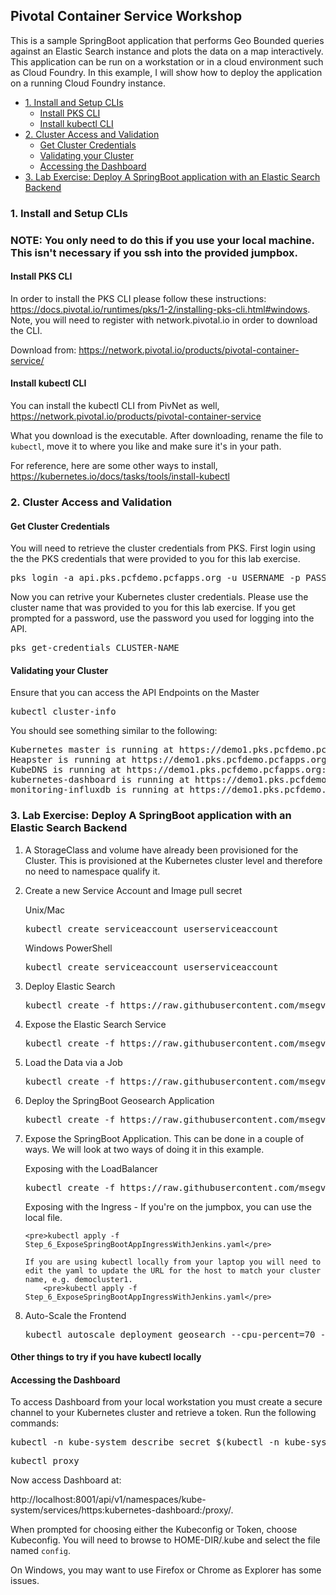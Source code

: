 ## Pivotal Container Service Workshop
This is a sample SpringBoot application that performs Geo Bounded queries against an Elastic Search instance and plots the data on a map interactively. This application can be run on a workstation or in a cloud environment such as Cloud Foundry. In this example, I will show how to deploy the application on a running Cloud Foundry instance.
<!-- TOC depthFrom:3 depthTo:6 withLinks:1 updateOnSave:1 orderedList:0 -->

- [1. Install and Setup CLIs](#1-install-and-setup-clis)
	- [Install PKS CLI](#install-pks-cli)
	- [Install kubectl CLI](#install-kubectl-cli)
- [2. Cluster Access and Validation](#2-cluster-access-and-validation)
	- [Get Cluster Credentials](#get-cluster-credentials)
	- [Validating your Cluster](#validating-your-cluster)
	- [Accessing the Dashboard](#accessing-the-dashboard)
- [3. Lab Exercise: Deploy A SpringBoot application with an Elastic Search Backend](#3-lab-exercise-deploy-a-springboot-application-with-an-elastic-search-backend)

<!-- /TOC -->
### 1. Install and Setup CLIs
### NOTE: You only need to do this if you use your local machine.  This isn't necessary if you ssh into the provided jumpbox.

#### Install PKS CLI
In order to install the PKS CLI please follow these instructions: https://docs.pivotal.io/runtimes/pks/1-2/installing-pks-cli.html#windows. Note, you will need to register with network.pivotal.io in order to download the CLI.

Download from: https://network.pivotal.io/products/pivotal-container-service/

#### Install kubectl CLI
You can install the kubectl CLI from PivNet as well, https://network.pivotal.io/products/pivotal-container-service

What you download is the executable. After downloading, rename the file to `kubectl`, move it to where you like and make sure it's in your path.

For reference, here are some other ways to install, https://kubernetes.io/docs/tasks/tools/install-kubectl

### 2. Cluster Access and Validation
#### Get Cluster Credentials
You will need to retrieve the cluster credentials from PKS. First login using the the PKS credentials that were provided to you for this lab exercise.

<pre>
pks login -a api.pks.pcfdemo.pcfapps.org -u USERNAME -p PASSWORD -k
</pre>

Now you can retrive your Kubernetes cluster credentials. Please use the cluster name that was provided to you for this lab exercise.  If you get prompted for a password, use the password you used for logging into the API.

<pre>
pks get-credentials CLUSTER-NAME
</pre>

#### Validating your Cluster
Ensure that you can access the API Endpoints on the Master
<pre>kubectl cluster-info</pre>

You should see something similar to the following:
<pre>
Kubernetes master is running at https://demo1.pks.pcfdemo.pcfapps.org:8443
Heapster is running at https://demo1.pks.pcfdemo.pcfapps.org:8443/api/v1/namespaces/kube-system/services/heapster/proxy
KubeDNS is running at https://demo1.pks.pcfdemo.pcfapps.org:8443/api/v1/namespaces/kube-system/services/kube-dns:dns/proxy
kubernetes-dashboard is running at https://demo1.pks.pcfdemo.pcfapps.org:8443/api/v1/namespaces/kube-system/services/https:kubernetes-dashboard:/proxy
monitoring-influxdb is running at https://demo1.pks.pcfdemo.pcfapps.org:8443/api/v1/namespaces/kube-system/services/monitoring-influxdb/proxy
</pre>

### 3. Lab Exercise: Deploy A SpringBoot application with an Elastic Search Backend
1. A StorageClass and volume have already been provisioned for the Cluster. This is provisioned at the Kubernetes cluster level and therefore no need to namespace qualify it.

2. Create a new Service Account and Image pull secret
<ul>Unix/Mac
<pre>
kubectl create serviceaccount userserviceaccount
</pre></ul>

<ul>Windows PowerShell
<pre>
kubectl create serviceaccount userserviceaccount
</pre></ul>

3. Deploy Elastic Search
<ul><pre>kubectl create -f https://raw.githubusercontent.com/msegvich/pks-workshop/master/IntroductoryWorkshop/Step_2_DeployElasticSearch.yaml</pre></ul>

4. Expose the Elastic Search Service
<ul><pre>kubectl create -f https://raw.githubusercontent.com/msegvich/pks-workshop/master/IntroductoryWorkshop/Step_3_ExposeElasticSearch.yaml</pre></ul>

5. Load the Data via a Job
<ul><pre>kubectl create -f https://raw.githubusercontent.com/msegvich/pks-workshop/master/IntroductoryWorkshop/Step_4_LoadData.yaml</pre></ul>

6. Deploy the SpringBoot Geosearch Application
<ul><pre>kubectl create -f https://raw.githubusercontent.com/msegvich/pks-workshop/master/IntroductoryWorkshop/Step_5_DeploySpringBootApp.yaml</pre></ul>

7. Expose the SpringBoot Application. This can be done in a couple of ways. We will look at two ways of doing it in this example.

<ul>Exposing with the LoadBalancer
	<pre>kubectl create -f https://raw.githubusercontent.com/msegvich/pks-workshop/master/IntroductoryWorkshop/Step_6_ExposeSpringBootApp.yaml</pre>
</ul>

<ul>Exposing with the Ingress - If you're on the jumpbox, you can use the local file.

	<pre>kubectl apply -f Step_6_ExposeSpringBootAppIngressWithJenkins.yaml</pre>

	If you are using kubectl locally from your laptop you will need to edit the yaml to update the URL for the host to match your cluster name, e.g. democluster1.
		<pre>kubectl apply -f Step_6_ExposeSpringBootAppIngressWithJenkins.yaml</pre>
</ul>


8. Auto-Scale the Frontend
<ul><pre>kubectl autoscale deployment geosearch --cpu-percent=70 --min=3 --max=10</pre></ul>

#### Other things to try if you have kubectl locally
#### Accessing the Dashboard

To access Dashboard from your local workstation you must create a secure channel to your Kubernetes cluster and retrieve a token. Run the following commands:

<pre>kubectl -n kube-system describe secret $(kubectl -n kube-system get secret | grep tiller | awk '{print $1}')</pre>

<pre>kubectl proxy</pre>

Now access Dashboard at:

http://localhost:8001/api/v1/namespaces/kube-system/services/https:kubernetes-dashboard:/proxy/.

When prompted for choosing either the Kubeconfig or Token, choose Kubeconfig.  You will need to browse to HOME-DIR/.kube and select the file named `config`.

On Windows, you may want to use Firefox or Chrome as Explorer has some issues.
